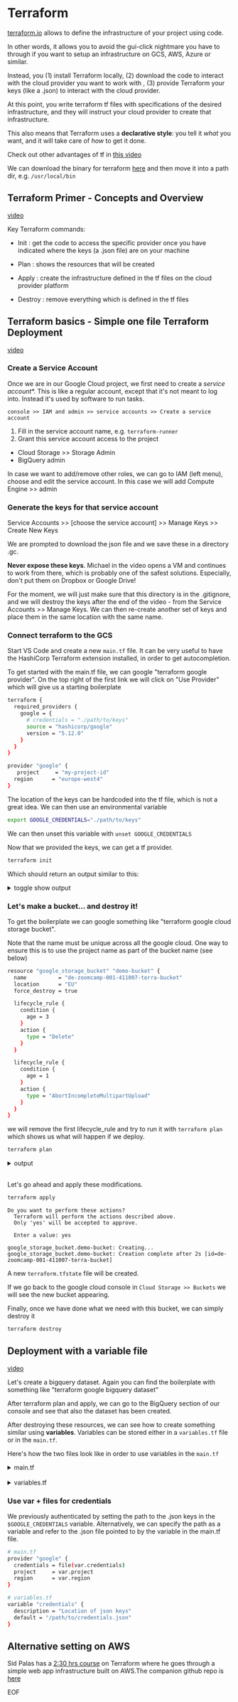 # Terraform

[terraform.io](https://www.terraform.io/) allows to define the infrastructure of your project using code.

In other words, it allows you to avoid the gui-click nightmare you have to through if you want to setup an infrastructure on GCS, AWS, Azure or similar.

Instead, you (1) install Terraform locally, (2) download the code to interact with the cloud provider you want to work with , (3) provide Terraform your keys (like a .json) to interact with the cloud provider.

At this point, you write terraform tf files with specifications of the desired infrastructure, and they will instruct your cloud provider to create that infrastructure.

This also means that Terraform uses a **declarative style**: you tell it _what_ you want, and it will take care of _how_ to get it done.

Check out other advantages of tf in [this video](https://www.youtube.com/watch?v=nvNqfgojocs)

We can download the binary for terraform [here](https://developer.hashicorp.com/terraform/install) and then move it into a path dir, e.g. `/usr/local/bin`


## Terraform Primer - Concepts and Overview
[video](https://www.youtube.com/watch?v=s2bOYDCKl_M)

Key Terraform commands:

- Init : get the code to access the specific provider once you have indicated where the keys (a .json file) are on your machine

- Plan : shows the resources that will be created

- Apply : create the infrastructure defined in the tf files on the cloud provider platform

- Destroy : remove everything which is defined in the tf files


## Terraform basics - Simple one file Terraform Deployment
[video](https://www.youtube.com/watch?v=Y2ux7gq3Z0o)

### Create a Service Account
Once we are in our Google Cloud project, we first need to create a *service account**. This is like a regular account, except that it's not meant to log into. Instead it's used by software to run tasks.

`console >> IAM and admin >> service accounts >> Create a service account`

1. Fill in the service account name, e.g. `terraform-runner`
2. Grant this service account access to the project
  - Cloud Storage >> Storage Admin
  - BigQuery admin

In case we want to add/remove other roles, we can go to IAM (left menu), choose and edit the service account. In this case we will add Compute Engine >> admin

### Generate the keys for that service account
Service Accounts >> [choose the service account] >> Manage Keys >> Create New Keys

We are prompted to download the json file and we save these in a directory .gc.

**Never expose these keys**. Michael in the video opens a VM and continues to work from there, which is probably one of the safest solutions. Especially, don't put them on Dropbox or Google Drive!

For the moment, we will just make sure that this directory is in the .gitignore, and we will destroy the keys after the end of the video - from the Service Accounts >> Manage Keys. We can then re-create another set of keys and place them in the same location with the same name.


### Connect terraform to the GCS
Start VS Code and create a new `main.tf` file. It can be very useful to have the HashiCorp Terraform extension installed, in order to get autocompletion.

To get started with the main.tf file, we can google "terraform google provider". On the top right of the first link we will click on "Use Provider" which will give us a starting boilerplate

```bash
terraform {
  required_providers {
    google = {
      # credentials = "./path/to/keys"
      source = "hashicorp/google"
      version = "5.12.0"
    }
  }
}

provider "google" {
   project     = "my-project-id"
  region      = "europe-west4"
}
```

The location of the keys can be hardcoded into the tf file, which is not a great idea. We can then use an environmental variable

```bash
export GOOGLE_CREDENTIALS="./path/to/keys"
```

We can then unset this variable with `unset GOOGLE_CREDENTIALS`

Now that we provided the keys, we can get a tf provider.
```bash
terraform init
```

Which should return an output similar to this:
<details><summary>toggle show output</summary>

```
Initializing the backend...

Initializing provider plugins...
- Finding hashicorp/google versions matching "5.12.0"...
- Installing hashicorp/google v5.12.0...
- Installed hashicorp/google v5.12.0 (signed by HashiCorp)

Terraform has created a lock file .terraform.lock.hcl to record the provider
selections it made above. Include this file in your version control repository
so that Terraform can guarantee to make the same selections by default when
you run "terraform init" in the future.

Terraform has been successfully initialized!

You may now begin working with Terraform. Try running "terraform plan" to see
any changes that are required for your infrastructure. All Terraform commands
should now work.

If you ever set or change modules or backend configuration for Terraform,
rerun this command to reinitialize your working directory. If you forget, other
commands will detect it and remind you to do so if necessary.
```
</details>

### Let's make a bucket... and destroy it!
To get the boilerplate we can google something like "terraform google cloud storage bucket".

Note that the name must be unique across all the google cloud. One way to ensure this is to use the project name as part of the bucket name (see below)

```bash
resource "google_storage_bucket" "demo-bucket" {
  name          = "de-zoomcamp-001-411007-terra-bucket"
  location      = "EU"
  force_destroy = true

  lifecycle_rule {
    condition {
      age = 3
    }
    action {
      type = "Delete"
    }
  }

  lifecycle_rule {
    condition {
      age = 1
    }
    action {
      type = "AbortIncompleteMultipartUpload"
    }
  }
}
```

we will remove the first lifecycle_rule and try to run it with `terraform plan` which shows us what will happen if we deploy.

```bash
terraform plan
```

<details><summary>output</summary>

```
Terraform used the selected providers to generate the following execution plan. Resource actions are
indicated with the following symbols:
  + create

Terraform will perform the following actions:

  # google_storage_bucket.demo-bucket will be created
  + resource "google_storage_bucket" "demo-bucket" {
      + effective_labels            = (known after apply)
      + force_destroy               = true
      + id                          = (known after apply)
      + location                    = "EU"
      + name                        = "auto-expiring-bucket"
      + project                     = (known after apply)
      + public_access_prevention    = (known after apply)
      + rpo                         = (known after apply)
      + self_link                   = (known after apply)
      + storage_class               = "STANDARD"
      + terraform_labels            = (known after apply)
      + uniform_bucket_level_access = (known after apply)
      + url                         = (known after apply)

      + lifecycle_rule {
          + action {
              + type = "AbortIncompleteMultipartUpload"
            }
          + condition {
              + age                   = 1
              + matches_prefix        = []
              + matches_storage_class = []
              + matches_suffix        = []
              + with_state            = (known after apply)
            }
        }
    }

Plan: 1 to add, 0 to change, 0 to destroy.
```
</details>

<br>

Let's go ahead and apply these modifications.

```bash
terraform apply
```

```
Do you want to perform these actions?
  Terraform will perform the actions described above.
  Only 'yes' will be accepted to approve.

  Enter a value: yes

google_storage_bucket.demo-bucket: Creating...
google_storage_bucket.demo-bucket: Creation complete after 2s [id=de-zoomcamp-001-411007-terra-bucket]
```

A new `terraform.tfstate` file will be created.

If we go back to the google cloud console in `Cloud Storage >> Buckets` we will see the new bucket appearing.

Finally, once we have done what we need with this bucket, we can simply destroy it

```bash
terraform destroy
```

## Deployment with a variable file
[video](https://www.youtube.com/watch?v=PBi0hHjLftk)

Let's create a bigquery dataset. Again you can find the boilerplate with something like "terraform google bigquery dataset"

After terraform plan and apply, we can go to the BigQuery section of our console and see that also the dataset has been created.

After destroying these resources, we can see how to create something similar using **variables**. Variables can be stored either in a `variables.tf` file or in the `main.tf`.


Here's how the two files look like in order to use variables in the `main.tf`

<details>
<summary>main.tf</summary>

```bash
# main.tf
terraform {
  required_providers {
    google = {
      source  = "hashicorp/google"
      version = "5.12.0"
    }
  }
}

provider "google" {
  credentials = "./.gc/chiavi.json"
  project     = var.project
  region      = var.region
}


resource "google_storage_bucket" "demo-bucket" {
  name          = "${var.project}-terra-bucket"
  location      = var.location
  force_destroy = true

  lifecycle_rule {
    condition {
      age = 1
    }
    action {
      type = "AbortIncompleteMultipartUpload"
    }
  }
}

resource "google_bigquery_dataset" "dataset" {
  dataset_id = var.bq_dataset_name
  location = var.location
}
```
</details>

<br>

<details>
<summary>variables.tf</summary>

```bash
variable "project" {
  description = "Project ID"
  default = "de-zoomcamp-001-411007"
}

variable "region" {
  description = "Region"
  default = "europe-west4"
}

variable "location" {
  description = "Project Location"
  default = "EU"
}

variable "gcs_storage_class" {
  description = "Bucket Storage Class"
  default = "STANDARD"
}

variable "bq_dataset_name" {
  description = "My BigQuery Dataset Name"
  default = "demo_dataset"
}
```
</details>


### Use var + files for credentials
We previously authenticated by setting the path to the .json keys in the `$GOOGLE_CREDENTIALS` variable. Alternatively, we can specify the path as a variable and refer to the .json file pointed to by the variable in the main.tf file.

```bash
# main.tf
provider "google" {
  credentials = file(var.credentials)
  project     = var.project
  region      = var.region
}

# variables.tf
variable "credentials" {
  description = "Location of json keys"
  default = "/path/to/credentials.json"
}
```





## Alternative setting on AWS
Sid Palas has a [2:30 hrs course](https://www.youtube.com/watch?v=7xngnjfIlK4&t=360s) on Terraform where he goes through a simple web app infrastructure built on AWS.The companion github repo is [here](https://github.com/sidpalas/devops-directive-terraform-course)

EOF
